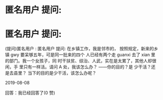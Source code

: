 # 匿名用户 提问:

# 匿名用户 提问:

(提问)匿名用户 : 匿名用户 提问: 在乡镇工作，我是邻市的， 按照规定，新来的乡镇 gwy 要呆够五年，可是同一批来的四个 人已经有两个走 guanxi 去了 xian 里的部门。我一个女孩子，同 时干扶贫、综治、人武，实在是太累了，其他人却很闲，手 里只有一样活。请问 A 处，我该怎么办？ ——你的目的？是 少干活？还是去县里？ 当下的目的是少干活，该怎么办呢？

2019-08-08

回答：我已经回答了(0 赞)